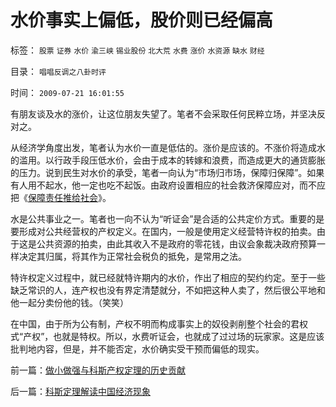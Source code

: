 # 水价事实上偏低，股价则已经偏高

标签： `股票` `证券` `水价` `渝三峡` `锡业股份` `北大荒` `水费` `涨价` `水资源` `缺水` `财经` 

目录： `唱唱反调之八卦时评`

时间： `2009-07-21 16:01:55`

有朋友谈及水的涨价，让这位朋友失望了。笔者不会采取任何民粹立场，并坚决反对之。

从经济学角度出发，笔者认为水价一直是低估的。涨价是应该的。不涨价将造成水的滥用。以行政手段压低水价，会由于成本的转嫁和浪费，而造成更大的通货膨胀的压力。说到民生对水价的承受，笔者一向认为“市场归市场，保障归保障”。如果有人用不起水，他一定也吃不起饭。由政府设置相应的社会救济保障应对，而不应把《[保障责任推给社会](../../../2007/10/5/再谈国民福利缺失和政策责任推卸.md)》。

水是公共事业之一。笔者也一向不认为“听证会”是合适的公共定价方式。重要的是要形成对公共经营权的产权定义。在国内，一般是使用定义经营特许权的拍卖。由于这是公共资源的拍卖，由此其收入不是政府的零花钱，由议会象裁决政府预算一样决定其归属，将其作为正常社会税负的抵免，是常用之法。

特许权定义过程中，就已经就特许期内的水价，作出了相应的契约约定。至于一些缺乏常识的人，连产权也没有界定清楚就分，不如把这种人卖了，然后很公平地和他一起分卖份他的钱。（笑笑）

在中国，由于所为公有制，产权不明而构成事实上的奴役剥削整个社会的君权式“产权”，也就是特权。所以，水费听证会，也就成了过过场的玩家家。这是应该批判地内容，但是，并不能否定，水价确实受干预而偏低的现实。



前一篇：[做小做强与科斯产权定理的历史贡献](../../../2009/7/21/做小做强与科斯产权定理的历史贡献.md)

后一篇：[科斯定理解读中国经济现象](../../../2009/7/21/科斯定理解读中国经济现象.md)
